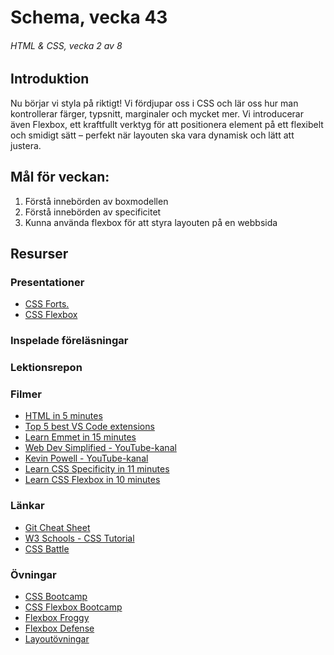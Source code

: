 # Schema, vecka 43
###### HTML & CSS, vecka 2 av 8

## Introduktion

Nu börjar vi styla på riktigt! Vi fördjupar oss i CSS och lär oss hur man kontrollerar färger, typsnitt, marginaler och mycket mer. 
Vi introducerar även Flexbox, ett kraftfullt verktyg för att positionera element på ett flexibelt och smidigt sätt – perfekt när layouten ska vara dynamisk och lätt att justera.

## Mål för veckan:
1. Förstå innebörden av boxmodellen
2. Förstå innebörden av specificitet
3. Kunna använda flexbox för att styra layouten på en webbsida


## Resurser

### Presentationer
* [CSS Forts.]()
* [CSS Flexbox]()

### Inspelade föreläsningar

### Lektionsrepon


### Filmer
* [HTML in 5 minutes](https://www.youtube.com/watch?v=salY_Sm6mv4)
* [Top 5 best VS Code extensions](https://www.youtube.com/watch?v=xQcpQfEumQw)
* [Learn Emmet in 15 minutes](https://www.youtube.com/watch?v=V8vizNQKtx0)
* [Web Dev Simplified - YouTube-kanal](https://www.youtube.com/@WebDevSimplified)
* [Kevin Powell - YouTube-kanal](https://www.youtube.com/@KevinPowell)
* [Learn CSS Specificity in 11 minutes](https://www.youtube.com/watch?v=CHyPGSpIhSs)
* [Learn CSS Flexbox in 10 minutes](https://www.youtube.com/watch?v=GteJWhCikCk)

  
### Länkar
* [Git Cheat Sheet](https://gist.github.com/Santosnr6/0741f2c607404f75fea8dc0910ded790)
* [W3 Schools - CSS Tutorial](https://www.w3schools.com/css/)
* [CSS Battle](https://cssbattle.dev/)


### Övningar
* [CSS Bootcamp]()
* [CSS Flexbox Bootcamp]()
* [Flexbox Froggy](https://flexboxfroggy.com/#sv)
* [Flexbox Defense](http://www.flexboxdefense.com/)
* [Layoutövningar]()




